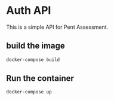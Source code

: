 # Auth API

This is a simple API for Pent Assessment.

## build the image

```bash
docker-compose build
```

## Run the container

```bash
docker-compose up
```
